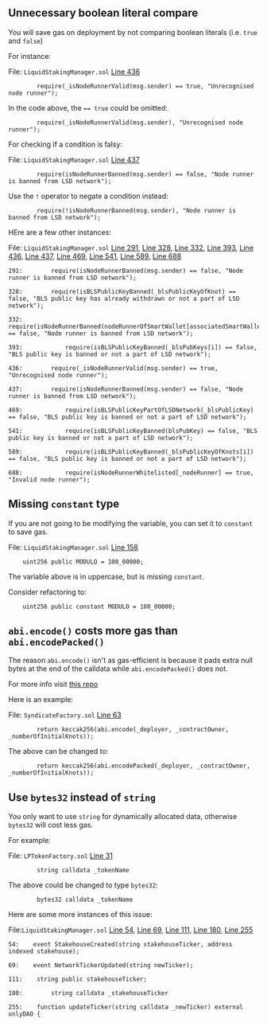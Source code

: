 ## Unnecessary boolean literal compare

You will save gas on deployment by not comparing boolean literals (i.e. `true` and `false`)

For instance:

File: `LiquidStakingManager.sol` [Line 436](https://github.com/code-423n4/2022-11-stakehouse/blob/main/contracts/liquid-staking/LiquidStakingManager.sol#L436)

```
        require(_isNodeRunnerValid(msg.sender) == true, "Unrecognised node runner");
```

In the code above, the `== true` could be omitted:

```
        require(_isNodeRunnerValid(msg.sender), "Unrecognised node runner");
```

For checking if a condition is falsy:

File: `LiquidStakingManager.sol` [Line 437](https://github.com/code-423n4/2022-11-stakehouse/blob/main/contracts/liquid-staking/LiquidStakingManager.sol#L437)

```
        require(isNodeRunnerBanned(msg.sender) == false, "Node runner is banned from LSD network");
```

Use the `!` operator to negate a condition instead:

```
        require(!isNodeRunnerBanned(msg.sender), "Node runner is banned from LSD network");
```

HEre are a few other instances:

File: `LiquidStakingManager.sol` [Line 291](https://github.com/code-423n4/2022-11-stakehouse/blob/main/contracts/liquid-staking/LiquidStakingManager.sol#L291), [Line 328](https://github.com/code-423n4/2022-11-stakehouse/blob/main/contracts/liquid-staking/LiquidStakingManager.sol#L328), [Line 332](https://github.com/code-423n4/2022-11-stakehouse/blob/main/contracts/liquid-staking/LiquidStakingManager.sol#L332), [Line 393](https://github.com/code-423n4/2022-11-stakehouse/blob/main/contracts/liquid-staking/LiquidStakingManager.sol#L393), [Line 436](https://github.com/code-423n4/2022-11-stakehouse/blob/main/contracts/liquid-staking/LiquidStakingManager.sol#L436), [Line 437](https://github.com/code-423n4/2022-11-stakehouse/blob/main/contracts/liquid-staking/LiquidStakingManager.sol#L437), [Line 469](https://github.com/code-423n4/2022-11-stakehouse/blob/main/contracts/liquid-staking/LiquidStakingManager.sol#L469), [Line 541](https://github.com/code-423n4/2022-11-stakehouse/blob/main/contracts/liquid-staking/LiquidStakingManager.sol#L541), [Line 589](https://github.com/code-423n4/2022-11-stakehouse/blob/main/contracts/liquid-staking/LiquidStakingManager.sol#L589), [Line 688](https://github.com/code-423n4/2022-11-stakehouse/blob/main/contracts/liquid-staking/LiquidStakingManager.sol#L688)

```
291:        require(isNodeRunnerBanned(msg.sender) == false, "Node runner is banned from LSD network");

328:        require(isBLSPublicKeyBanned(_blsPublicKeyOfKnot) == false, "BLS public key has already withdrawn or not a part of LSD network");

332:        require(isNodeRunnerBanned(nodeRunnerOfSmartWallet[associatedSmartWallet]) == false, "Node runner is banned from LSD network");

393:            require(isBLSPublicKeyBanned(_blsPubKeys[i]) == false, "BLS public key is banned or not a part of LSD network");

436:        require(_isNodeRunnerValid(msg.sender) == true, "Unrecognised node runner");

437:        require(isNodeRunnerBanned(msg.sender) == false, "Node runner is banned from LSD network");

469:            require(isBLSPublicKeyPartOfLSDNetwork(_blsPublicKey) == false, "BLS public key is banned or not a part of LSD network");

541:            require(isBLSPublicKeyBanned(blsPubKey) == false, "BLS public key is banned or not a part of LSD network");

589:            require(isBLSPublicKeyBanned(_blsPublicKeyOfKnots[i]) == false, "BLS public key is banned or not a part of LSD network");

688:            require(isNodeRunnerWhitelisted[_nodeRunner] == true, "Invalid node runner");
```

## Missing `constant` type

If you are not going to be modifying the variable, you can set it to `constant` to save gas.

File: `LiquidStakingManager.sol` [Line 158](https://github.com/code-423n4/2022-11-stakehouse/blob/main/contracts/liquid-staking/LiquidStakingManager.sol#L158)

```
    uint256 public MODULO = 100_00000;
```

The variable above is in uppercase, but is missing `constant`.

Consider refactoring to:

```
    uint256 public constant MODULO = 100_00000;
```

## `abi.encode()` costs more gas than `abi.encodePacked()`

The reason `abi.encode()` isn't as gas-efficient is because it pads extra null bytes at the end of the calldata while `abi.encodePacked()` does not.

For more info visit [this repo](https://github.com/ConnorBlockchain/Solidity-Encode-Gas-Comparison)

Here is an example:

File: `SyndicateFactory.sol` [Line 63](https://github.com/code-423n4/2022-11-stakehouse/blob/main/contracts/syndicate/SyndicateFactory.sol#L63)

```
        return keccak256(abi.encode(_deployer, _contractOwner, _numberOfInitialKnots));
```

The above can be changed to:

```
        return keccak256(abi.encodePacked(_deployer, _contractOwner, _numberOfInitialKnots));
```

## Use `bytes32` instead of `string`

You only want to use `string` for dynamically allocated data, otherwise `bytes32` will cost less gas.

For example:

File: `LPTokenFactory.sol` [Line 31](https://github.com/code-423n4/2022-11-stakehouse/blob/main/contracts/liquid-staking/LPTokenFactory.sol#L31)

```
        string calldata _tokenName
```

The above could be changed to type `bytes32`:

```
        bytes32 calldata _tokenName
```

Here are some more instances of this issue:

File:`LiquidStakingManager.sol` [Line 54](https://github.com/code-423n4/2022-11-stakehouse/blob/main/contracts/liquid-staking/LiquidStakingManager.sol#L54), [Line 69](https://github.com/code-423n4/2022-11-stakehouse/blob/main/contracts/liquid-staking/LiquidStakingManager.sol#L69), [Line 111](https://github.com/code-423n4/2022-11-stakehouse/blob/main/contracts/liquid-staking/LiquidStakingManager.sol#L111), [Line 180](https://github.com/code-423n4/2022-11-stakehouse/blob/main/contracts/liquid-staking/LiquidStakingManager.sol#L180), [Line 255](https://github.com/code-423n4/2022-11-stakehouse/blob/main/contracts/liquid-staking/LiquidStakingManager.sol#L255)

```
54:    event StakehouseCreated(string stakehouseTicker, address indexed stakehouse);

69:    event NetworkTickerUpdated(string newTicker);

111:    string public stakehouseTicker;

180:        string calldata _stakehouseTicker

255:    function updateTicker(string calldata _newTicker) external onlyDAO {
```
